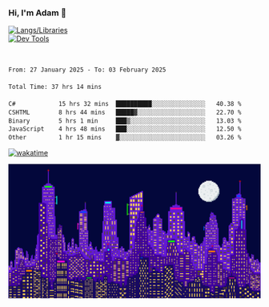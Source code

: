 ### Hi, I'm Adam 👋

[![Langs/Libraries](https://skillicons.dev/icons?i=cs,dotnet,js,css,html,sass,ts,jquery,bootstrap)](https://skillicons.dev)
<br/>
[![Dev Tools](https://skillicons.dev/icons?i=git,github,githubactions,visualstudio)](https://skillicons.dev)

<br/>

<!--START_SECTION:waka-->

```txt
From: 27 January 2025 - To: 03 February 2025

Total Time: 37 hrs 14 mins

C#            15 hrs 32 mins  ██████████░░░░░░░░░░░░░░░   40.38 %
CSHTML        8 hrs 44 mins   █████▓░░░░░░░░░░░░░░░░░░░   22.70 %
Binary        5 hrs 1 min     ███▒░░░░░░░░░░░░░░░░░░░░░   13.03 %
JavaScript    4 hrs 48 mins   ███░░░░░░░░░░░░░░░░░░░░░░   12.50 %
Other         1 hr 15 mins    ▓░░░░░░░░░░░░░░░░░░░░░░░░   03.26 %
```

<!--END_SECTION:waka-->

[![wakatime](https://wakatime.com/badge/user/2234bda2-efd3-47c5-8724-79108edfe9aa.svg)](https://wakatime.com/@2234bda2-efd3-47c5-8724-79108edfe9aa)

![Pixelated city at night](./media/city.gif)
